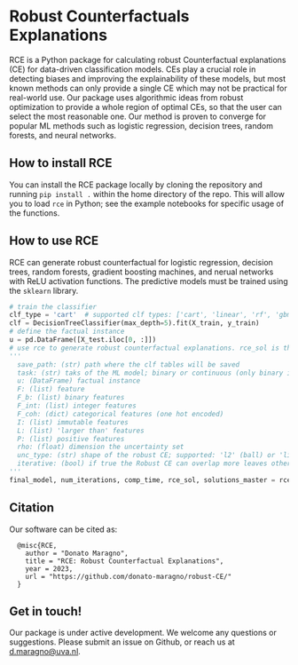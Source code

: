 # Robust Counterfactuals Explanations
RCE is a Python package for calculating robust Counterfactual explanations (CE) for data-driven classification models. CEs play a crucial role in detecting biases and improving the explainability of these models, but most known methods can only provide a single CE which may not be practical for real-world use. Our package uses algorithmic ideas from robust optimization to provide a whole region of optimal CEs, so that the user can select the most reasonable one. Our method is proven to converge for popular ML methods such as logistic regression, decision trees, random forests, and neural networks.

## How to install RCE
You can install the RCE package locally by cloning the repository and running ```pip install .``` within the home directory of the repo. This will allow you to load `rce` in Python; see the example notebooks for specific usage of the functions.

## How to use RCE 
RCE can generate robust counterfactual for logistic regression, decision trees, random forests, gradient boosting machines, and nerual networks with ReLU activation functions. The predictive models must be trained using the ```sklearn``` library.

```python
# train the classifier
clf_type = 'cart'  # supported clf types: ['cart', 'linear', 'rf', 'gbm', 'mlp']
clf = DecisionTreeClassifier(max_depth=5).fit(X_train, y_train)
# define the factual instance
u = pd.DataFrame([X_test.iloc[0, :]])
# use rce to generate robust counterfactual explanations. rce_sol is the robust counterfactual explanation.
'''
  save_path: (str) path where the clf tables will be saved
  task: (str) taks of the ML model; binary or continuous (only binary is supported at the moment)
  u: (DataFrame) factual instance
  F: (list) feature 
  F_b: (list) binary features
  F_int: (list) integer features
  F_coh: (dict) categorical features (one hot encoded)
  I: (list) immutable features
  L: (list) 'larger than' features
  P: (list) positive features
  rho: (float) dimension the uncertainty set
  unc_type: (str) shape of the robust CE; supported: 'l2' (ball) or 'linf' (box)
  iterative: (bool) if true the Robust CE can overlap more leaves otherwise it will be contained fully in one leaf. It must be true for 'mlp'
'''
final_model, num_iterations, comp_time, rce_sol, solutions_master = rce.generate(clf, X_train, y_train, save_path, clf_type, task, u, F, F_b, F_int, F_coh, I, L, P, rho,unc_type=unc_type, iterative=True)
```

## Citation
Our software can be cited as:
````
  @misc{RCE,
    author = "Donato Maragno",
    title = "RCE: Robust Counterfactual Explanations",
    year = 2023,
    url = "https://github.com/donato-maragno/robust-CE/"
  }
````

## Get in touch!
Our package is under active development. We welcome any questions or suggestions. Please submit an issue on Github, or reach us at d.maragno@uva.nl.
